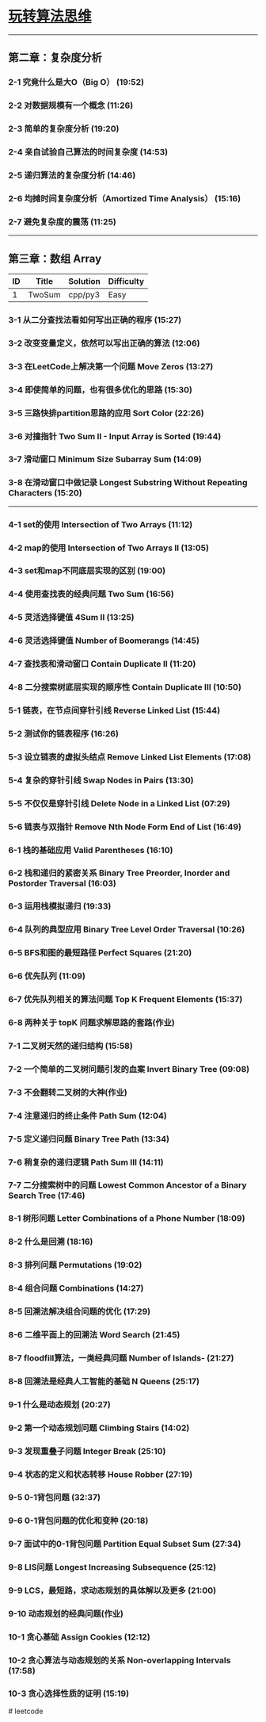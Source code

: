 # [玩转算法思维](https://coding.imooc.com/class/chapter/82.html)
---

## 第二章：复杂度分析
### 2-1 究竟什么是大O（Big O） (19:52)
### 2-2 对数据规模有一个概念 (11:26)
### 2-3 简单的复杂度分析 (19:20)
### 2-4 亲自试验自己算法的时间复杂度 (14:53)
### 2-5 递归算法的复杂度分析 (14:46)
### 2-6 均摊时间复杂度分析（Amortized Time Analysis） (15:16)
### 2-7 避免复杂度的震荡 (11:25)

---
## 第三章：数组 Array
ID|Title|Solution|Difficulty
-|-|-|-
1|TwoSum|cpp/py3|Easy


### 3-1 从二分查找法看如何写出正确的程序 (15:27)
### 3-2 改变变量定义，依然可以写出正确的算法 (12:06)
### 3-3 在LeetCode上解决第一个问题 Move Zeros (13:27)
### 3-4 即使简单的问题，也有很多优化的思路 (15:30)
### 3-5 三路快排partition思路的应用 Sort Color (22:26)
### 3-6 对撞指针 Two Sum II - Input Array is Sorted (19:44)
### 3-7 滑动窗口 Minimum Size Subarray Sum (14:09)
### 3-8 在滑动窗口中做记录 Longest Substring Without Repeating Characters (15:20)


---


### 4-1 set的使用 Intersection of Two Arrays (11:12)
### 4-2 map的使用 Intersection of Two Arrays II (13:05)
### 4-3 set和map不同底层实现的区别 (19:00)
### 4-4 使用查找表的经典问题 Two Sum (16:56)
### 4-5 灵活选择键值 4Sum II (13:25)
### 4-6 灵活选择键值 Number of Boomerangs (14:45)
### 4-7 查找表和滑动窗口 Contain Duplicate II (11:20)
### 4-8 二分搜索树底层实现的顺序性 Contain Duplicate III (10:50)
### 
### 5-1 链表，在节点间穿针引线 Reverse Linked List (15:44)
### 5-2 测试你的链表程序 (16:26)
### 5-3 设立链表的虚拟头结点 Remove Linked List Elements (17:08)
### 5-4 复杂的穿针引线 Swap Nodes in Pairs (13:30)
### 5-5 不仅仅是穿针引线 Delete Node in a Linked List (07:29)
### 5-6 链表与双指针 Remove Nth Node Form End of List (16:49)
### 
### 6-1 栈的基础应用 Valid Parentheses (16:10)
### 6-2 栈和递归的紧密关系 Binary Tree Preorder, Inorder and Postorder Traversal (16:03)
### 6-3 运用栈模拟递归 (19:33)
### 6-4 队列的典型应用 Binary Tree Level Order Traversal (10:26)
### 6-5 BFS和图的最短路径 Perfect Squares (21:20)
### 6-6 优先队列 (11:09)
### 6-7 优先队列相关的算法问题 Top K Frequent Elements (15:37)
### 6-8 两种关于 topK 问题求解思路的套路(作业)
### 
### 7-1 二叉树天然的递归结构 (15:58)
### 7-2 一个简单的二叉树问题引发的血案 Invert Binary Tree (09:08)
### 7-3 不会翻转二叉树的大神(作业)
### 7-4 注意递归的终止条件 Path Sum (12:04)
### 7-5 定义递归问题 Binary Tree Path (13:34)
### 7-6 稍复杂的递归逻辑 Path Sum III (14:11)
### 7-7 二分搜索树中的问题 Lowest Common Ancestor of a Binary Search Tree (17:46)
### 
### 8-1 树形问题 Letter Combinations of a Phone Number (18:09)
### 8-2 什么是回溯 (18:16)
### 8-3 排列问题 Permutations (19:02)
### 8-4 组合问题 Combinations (14:27)
### 8-5 回溯法解决组合问题的优化 (17:29)
### 8-6 二维平面上的回溯法 Word Search (21:45)
### 8-7 floodfill算法，一类经典问题 Number of Islands- (21:27)
### 8-8 回溯法是经典人工智能的基础 N Queens (25:17)
### 
### 9-1 什么是动态规划 (20:27)
### 9-2 第一个动态规划问题 Climbing Stairs (14:02)
### 9-3 发现重叠子问题 Integer Break (25:10)
### 9-4 状态的定义和状态转移 House Robber (27:19)
### 9-5 0-1背包问题 (32:37)
### 9-6 0-1背包问题的优化和变种 (20:18)
### 9-7 面试中的0-1背包问题 Partition Equal Subset Sum (27:34)
### 9-8 LIS问题 Longest Increasing Subsequence (25:12)
### 9-9 LCS，最短路，求动态规划的具体解以及更多 (21:00)
### 9-10 动态规划的经典问题(作业)
### 
### 10-1 贪心基础 Assign Cookies (12:12)
### 10-2 贪心算法与动态规划的关系 Non-overlapping Intervals (17:58)
### 10-3 贪心选择性质的证明 (15:19)

#   l e e t c o d e 
 
 